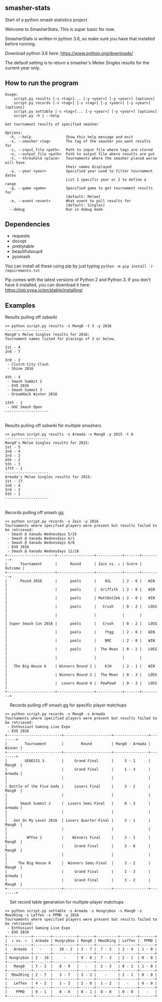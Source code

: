## smasher-stats
Start of a python smash statistics project

Welcome to SmasherStats. This is super basic for now.

SmasherStats is written in python 3.6, so make sure you have that installed before running.

Download python 3.6 here: https://www.python.org/downloads/

The default setting is to return a smasher's Melee Singles results for the current year only.

## How to run the program

	Usage:
	    script.py results [-s <tag>]... [-y <year>] [-y <year>] [options]
	    script.py records [-s <tag>] [-s <tag>] [-y <year>] [-y <year>] [options]
	    script.py settable [-s <tag>]... [-y <year>] [-y <year>] [options]
	    script.py -h | --help

	Get tournament results of specified smasher

	Options:
	  -h, --help                Show this help message and exit
	  -s, --smasher <tag>       The tag of the smasher you want results for
	  -i, --input_file <path>   Path to input file where tags are stored
	  -o, --output_file <path>  Path to output file where results are put
	  -t, --threshold <place>   Tournaments where the smasher placed worse will have
	                            their names displayed
	  -y, --year <year>         Specified year used to filter tournament dates
	                            List 1 specific year or 2 to define a range
	  -g, --game <game>         Specified game to get tournament results for
	                            [default: Melee]
	  -e, --event <event>       What event to pull results for
	                            [default: Singles]
	  --debug                   Run in debug mode

## Dependencies

* requests
* docopt
* prettytable
* beautifulsoup4
* pysmash

You can install all these using pip by just typing `python -m pip install -r requirements.txt`

Pip comes with the latest versions of Python 2 and Python 3.
If you don't have it installed, you can download it here: https://pip.pypa.io/en/stable/installing/

## Examples

Results pulling off ssbwiki
	
	>> python script.py results -s Mang0 -t 3 -y 2016
	--------------------
	Mang0's Melee Singles results for 2016:
	Tournament names listed for placings of 3 or below.

	1st - 4
	2nd - 7

	3rd - 2
	 - Clutch City Clash
	 - Shine 2016

	4th - 4
	 - Smash Summit 2
	 - EVO 2016
	 - Smash Summit 3
	 - DreamHack Winter 2016

	13th - 1
	 - UGC Smash Open
	--------------------
	
&nbsp;
&nbsp;	
Results pulling off ssbwiki for multiple smashers

	>> python script.py results -s Armada -s Mang0 -y 2015 -t 0
	--------------------
	Mang0's Melee Singles results for 2015:
	1st - 5
	2nd - 4
	3rd - 2
	4th - 2
	5th - 3
	17th - 1
	--------------------
	Armada's Melee Singles results for 2015:
	1st - 17
	2nd - 4
	3rd - 2
	5th - 1
	--------------------
	
&nbsp;
&nbsp;	
Records pulling off smash.gg

	>> python script.py records -s Zain -y 2016
	Tournaments where specified players were present but results failed to be retrieved:
	 - Smash @ Xanadu Wednesdays 5/25
	 - Smash @ Xanadu Wednesdays 6/1
	 - Smash @ Xanadu Wednesdays 6/8
	 - EVO 2016
	 - Smash @ Xanadu Wednesdays 12/28
	+----------------------+-----------------+------------+-------+---------+
	|      Tournament      |      Round      | Zain vs. ↓ | Score | Outcome |
	+----------------------+-----------------+------------+-------+---------+
	|      Pound 2016      |      pools      |    ASL     | 2 - 0 |   WIN   |
	|                      |      pools      |  Griffith  | 2 - 0 |   WIN   |
	|                      |      pools      | MattDotZeb | 2 - 0 |   WIN   |
	|                      |      pools      |   Crush    | 0 - 2 |   LOSS  |
	|                      |                 |            |       |         |
	| Super Smash Con 2016 |      pools      |   Crush    | 0 - 2 |   LOSS  |
	|                      |      pools      |    ftgg    | 2 - 0 |   WIN   |
	|                      |      pools      |    BMC     | 2 - 0 |   WIN   |
	|                      |      pools      |  The Moon  | 0 - 2 |   LOSS  |
	|                      |                 |            |       |         |
	|   The Big House 6    | Winners Round 1 |    KJH     | 2 - 1 |   WIN   |
	|                      | Winners Round 2 |  The Moon  | 0 - 3 |   LOSS  |
	|                      |  Losers Round 4 |  PewPewU   | 0 - 3 |   LOSS  |
	+----------------------+-----------------+------------+-------+---------+

&nbsp;
&nbsp;
Records pulling off smash.gg for specific player matchups

	>> python script.py records -s Mang0 -s Armada
	Tournaments where specified players were present but results failed to be retrieved:
	 - Enthusiast Gaming Live Expo
	 - EVO 2016
	+-------------------------+----------------------+----------------+--------+
	|        Tournament       |        Round         | Mang0 - Armada | Winner |
	+-------------------------+----------------------+----------------+--------+
	|        GENESIS 3        |     Grand Final      |     3 - 1      | Mang0  |
	|                         |     Grand Final      |     1 - 3      | Armada |
	|                         |                      |                |        |
	| Battle of the Five Gods |     Losers Final     |     3 - 2      | Mang0  |
	|                         |                      |                |        |
	|      Smash Summit 2     |  Losers Semi-Final   |     0 - 3      | Armada |
	|                         |                      |                |        |
	|   Get On My Level 2016  | Losers Quarter-Final |     3 - 1      | Mang0  |
	|                         |                      |                |        |
	|         WTFox 2         |    Winners Final     |     3 - 1      | Mang0  |
	|                         |     Grand Final      |     3 - 0      | Mang0  |
	|                         |                      |                |        |
	|     The Big House 6     |  Winners Semi-Final  |     3 - 2      | Mang0  |
	|                         |     Grand Final      |     1 - 3      | Armada |
	|                         |     Grand Final      |     3 - 2      | Mang0  |
	+-------------------------+----------------------+----------------+--------+

&nbsp;
&nbsp;
Set record table generation for multiple-player matchups

	>> python script.py settable -s Armada -s Hungrybox -s Mang0 -s Mew2King -s Leffen -s PPMD -y 2016
	Tournaments where specified players were present but results failed to be retrieved:
	 - Enthusiast Gaming Live Expo
	 - EVO 2016
	+-----------+--------+-----------+-------+----------+--------+-------+
	|  ↓ vs. →  | Armada | Hungrybox | Mang0 | Mew2King | Leffen |  PPMD |
	+-----------+--------+-----------+-------+----------+--------+-------+
	|   Armada  |   -    |   10 - 2  | 3 - 7 |  7 - 2   | 2 - 4  | 1 - 0 |
	+-----------+--------+-----------+-------+----------+--------+-------+
	| Hungrybox | 2 - 10 |     -     | 9 - 8 |  7 - 3   | 2 - 1  | 0 - 0 |
	+-----------+--------+-----------+-------+----------+--------+-------+
	|   Mang0   | 7 - 3  |   8 - 9   |   -   |  2 - 3   | 0 - 2  | 1 - 0 |
	+-----------+--------+-----------+-------+----------+--------+-------+
	|  Mew2King | 2 - 7  |   3 - 7   | 3 - 2 |    -     | 2 - 1  | 0 - 0 |
	+-----------+--------+-----------+-------+----------+--------+-------+
	|   Leffen  | 4 - 2  |   1 - 2   | 2 - 0 |  1 - 2   |   -    | 0 - 0 |
	+-----------+--------+-----------+-------+----------+--------+-------+
	|    PPMD   | 0 - 1  |   0 - 0   | 0 - 1 |  0 - 0   | 0 - 0  |   -   |
	+-----------+--------+-----------+-------+----------+--------+-------+